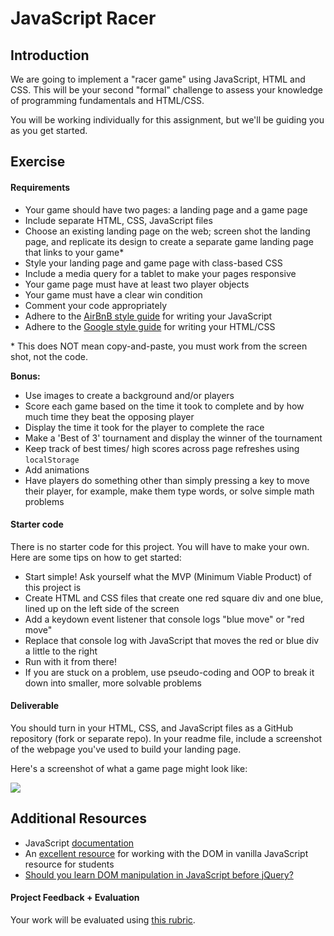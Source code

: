 <!---
title: JavaScript Racer
type: lab
duration: Weekend
creator:
    name: Jared
    city: Denver
--->

# JavaScript Racer

## Introduction

We are going to implement a "racer game" using JavaScript, HTML and CSS.  This will be your second "formal" challenge to assess your knowledge of programming fundamentals and HTML/CSS.

You will be working individually for this assignment, but we'll be guiding you as you get started.


## Exercise

#### Requirements

- Your game should have two pages: a landing page and a game page
- Include separate HTML, CSS, JavaScript files
- Choose an existing landing page on the web; screen shot the landing page, and replicate its design to create a separate game landing page that links to your game\*
- Style your landing page and game page with class-based CSS
- Include a media query for a tablet to make your pages responsive
- Your game page must have at least two player objects
- Your game must have a clear win condition
- Comment your code appropriately
- Adhere to the [AirBnB style guide](https://github.com/airbnb/javascript/tree/es5-deprecated/es5) for writing your JavaScript
- Adhere to the [Google style guide](https://google.github.io/styleguide/htmlcssguide.xml) for writing your HTML/CSS

\* This does NOT mean copy-and-paste, you must work from the screen shot, not the code.

**Bonus:**

- Use images to create a background and/or players
- Score each game based on the time it took to complete and by how much time they beat the opposing player
- Display the time it took for the player to complete the race
- Make a 'Best of 3' tournament and display the winner of the tournament
- Keep track of best times/ high scores across page refreshes using `localStorage`
- Add animations
- Have players do something other than simply pressing a key to move their player, for example, make them type words, or solve simple math problems

#### Starter code

There is no starter code for this project. You will have to make your own. Here are some tips on how to get started:

- Start simple! Ask yourself what the MVP (Minimum Viable Product) of this project is
- Create HTML and CSS files that create one red square div and one blue, lined up on the left side of the screen
- Add a keydown event listener that console logs "blue move" or "red move"
- Replace that console log with JavaScript that moves the red or blue div a little to the right
- Run with it from there!
- If you are stuck on a problem, use pseudo-coding and OOP to break it down into smaller, more solvable problems

#### Deliverable

You should turn in your HTML, CSS, and JavaScript files as a GitHub repository (fork or separate repo).  In your readme file, include a screenshot of the webpage you've used to build your landing page.

Here's a screenshot of what a game page might look like:

![](assets/chicken.png)

## Additional Resources
- JavaScript [documentation](https://developer.mozilla.org/en-US/docs/Web/JavaScript)
- An [excellent resource](https://developer.mozilla.org/en-US/docs/Web/Events) for working with the DOM in vanilla JavaScript resource for students
- [Should you learn DOM manipulation in JavaScript before jQuery?](https://www.reddit.com/r/javascript/comments/3hpm1v/should_i_learn_dom_manipulation_with_raw/)

#### Project Feedback + Evaluation

Your work will be evaluated using [this rubric](rubric.md).
